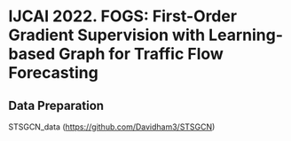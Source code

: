 # IJCAI 2022. FOGS: First-Order Gradient Supervision with Learning-based Graph for Traffic Flow Forecasting

## Data Preparation
STSGCN_data (https://github.com/Davidham3/STSGCN)

